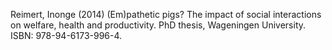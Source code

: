 Reimert, Inonge (2014) (Em)pathetic pigs? The impact of social interactions on welfare, health and productivity. PhD thesis, Wageningen University. ISBN: 978-94-6173-996-4.